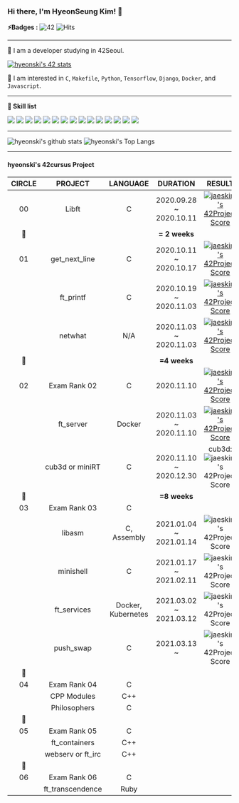 <!--
**hyeonski/hyeonski** is a ✨ _special_ ✨ repository because its `README.md` (this file) appears on your GitHub profile.

Here are some ideas to get you started:

- 🔭 I’m currently working on ...
- 🌱 I’m currently learning ...
- 👯 I’m looking to collaborate on ...
- 🤔 I’m looking for help with ...
- 💬 Ask me about ...
- 📫 How to reach me: ...
- 😄 Pronouns: ...
- ⚡ Fun fact: ...
-->

### Hi there, I'm HyeonSeung Kim! 👋

**⚡️Badges :** ![42](https://badgen.net/badge/Born2Code/hyeonski/yellow?cache=86400&icon=https://meta.intra.42.fr/assets/42_logo-7dfc9110a5319a308863b96bda33cea995046d1731cebb735e41b16255106c12.svg) ![Hits](https://hits.seeyoufarm.com/api/count/incr/badge.svg?url=https%3A%2F%2Fgithub.com%2FJaeSeoKim)

---

🌱 I am a developer studying in 42Seoul. 

[![hyeonski's 42 stats](https://badge42.herokuapp.com/api/stats/hyeonski)](https://github.com/JaeSeoKim/badge42)

🙈 I am interested in `C`, `Makefile`, `Python`, `Tensorflow`, `Django`, `Docker`, and `Javascript`.

---

**👷 Skill list**

<img src="https://img.shields.io/badge/python%20-%2314354C.svg?&style=for-the-badge&logo=python&logoColor=white"/> <img src="https://img.shields.io/badge/TensorFlow%20-%23FF6F00.svg?&style=for-the-badge&logo=TensorFlow&logoColor=white" /> <img src="https://img.shields.io/badge/Keras%20-%23D00000.svg?&style=for-the-badge&logo=Keras&logoColor=white"/> <img src="https://img.shields.io/badge/pandas%20-%23150458.svg?&style=for-the-badge&logo=pandas&logoColor=white" /> <img src="https://img.shields.io/badge/numpy%20-%23013243.svg?&style=for-the-badge&logo=numpy&logoColor=white" /> <img src="https://img.shields.io/badge/django%20-%23092E20.svg?&style=for-the-badge&logo=django&logoColor=white"/> <img src="https://img.shields.io/badge/R%20-%23276DC3.svg?&style=for-the-badge&logo=R&logoColor=white"/> <img src="https://img.shields.io/badge/c%20-%2300599C.svg?&style=for-the-badge&logo=c&logoColor=white"/> <img src="https://img.shields.io/badge/Makefile%20-%232671E5.svg?&style=for-the-badge&logo=CMake&logoColor=white"> <img src="https://img.shields.io/badge/shell_script%20-%23121011.svg?&style=for-the-badge&logo=gnu-bash&logoColor=white"/> <img src="https://img.shields.io/badge/markdown-%23000000.svg?&style=for-the-badge&logo=markdown&logoColor=white"/> <img src="https://img.shields.io/badge/github%20-%23121011.svg?&style=for-the-badge&logo=github&logoColor=white"/> <img src="https://img.shields.io/badge/github%20actions%20-%232671E5.svg?&style=for-the-badge&logo=github%20actions&logoColor=white"/> <img src="https://img.shields.io/badge/docker%20-%230db7ed.svg?&style=for-the-badge&logo=docker&logoColor=white"/> <img src="https://img.shields.io/badge/Amazon AWS%20-%23FF9900.svg?&style=for-the-badge&logo=amazon-aws&logoColor=white"/> 

---

![hyeonski's github stats](https://github-readme-stats.vercel.app/api?username=hyeonski&bg_color=7f7fd5,86a8e7,91eac9&title_color=fff&text_color=fff)
![hyeonski's Top Langs](https://github-readme-stats.vercel.app/api/top-langs/?username=hyeonski&layout=compact&bg_color=7f7fd5,86a8e7,91eac9&title_color=fff&text_color=fff)

---

#### hyeonski's 42cursus Project

| CIRCLE |      PROJECT      |      LANGUAGE      |        DURATION         |                            RESULT                            |     LEVEL     |
| :----: | :---------------: | :----------------: | :---------------------: | :----------------------------------------------------------: | :-----------: |
|   00   |       Libft       |         C          | 2020.09.28 ~ 2020.10.11 | [![jaeskim's 42Project Score](https://badge42.herokuapp.com/api/project/hyeonski/Libft)](https://github.com/JaeSeoKim/badge42) | level 1 - 03% |
|   💫    |                   |                    |      **= 2 weeks**      |                                                              |               |
|   01   |   get_next_line   |         C          | 2020.10.11 ~ 2020.10.17 | [![jaeskim's 42Project Score](https://badge42.herokuapp.com/api/project/hyeonski/get_next_line)](https://github.com/JaeSeoKim/badge42) | level 1 - 48% |
|        |     ft_printf     |         C          | 2020.10.19 ~ 2020.11.03 | [![jaeskim's 42Project Score](https://badge42.herokuapp.com/api/project/hyeonski/ft_printf)](https://github.com/JaeSeoKim/badge42) | level 1 - 88% |
|        |      netwhat      |        N/A         | 2020.11.03 ~ 2020.11.03 | [![jaeskim's 42Project Score](https://badge42.herokuapp.com/api/project/hyeonski/netwhat)](https://github.com/JaeSeoKim/badge42) | level 2 - 03% |
|   💫    |                   |                    |      **=4 weeks**       |                                                              |               |
|   02   |   Exam Rank 02    |         C          |       2020.11.10        | [![jaeskim's 42Project Score](https://badge42.herokuapp.com/api/project/hyeonski/Exam%20Rank%2002)](https://github.com/JaeSeoKim/badge42) | level 2 - 03% |
|        |     ft_server     |       Docker       | 2020.11.03 ~ 2020.11.10 | [![jaeskim's 42Project Score](https://badge42.herokuapp.com/api/project/hyeonski/ft_server)](https://github.com/JaeSeoKim/badge42) | level 2 - 30% |
|        |  cub3d or miniRT  |         C          | 2020.11.10 ~ 2020.12.30 | cub3d:![jaeskim's 42Project Score](https://badge42.herokuapp.com/api/project/hyeonski/cub3d) | Level 3 - 9%  |
|   💫    |                   |                    |      **=8 weeks**       |                                                              |               |
|   03   |   Exam Rank 03    |         C          |                         |                                                              |               |
|        |      libasm       |    C, Assembly     | 2021.01.04 ~ 2021.01.14 | ![jaeskim's 42Project Score](https://badge42.herokuapp.com/api/project/hyeonski/libasm) | Level 3 - 34% |
|        |     minishell     |         C          | 2021.01.17 ~ 2021.02.11 | ![jaeskim's 42Project Score](https://badge42.herokuapp.com/api/project/hyeonski/minishell) | Level 4 - 0%  |
|        |    ft_services    | Docker, Kubernetes | 2021.03.02 ~ 2021.03.12 | ![jaeskim's 42Project Score](https://badge42.herokuapp.com/api/project/hyeonski/ft_services) | Level 4 - 16% |
|        |     push_swap     |         C          |      2021.03.13 ~       | ![jaeskim's 42Project Score](https://badge42.herokuapp.com/api/project/hyeonski/push_swap) |               |
|   💫    |                   |                    |                         |                                                              |               |
|   04   |   Exam Rank 04    |         C          |                         |                                                              |               |
|        |    CPP Modules    |        C++         |                         |                                                              |               |
|        |   Philosophers    |         C          |                         |                                                              |               |
|   💫    |                   |                    |                         |                                                              |               |
|   05   |   Exam Rank 05    |         C          |                         |                                                              |               |
|        |   ft_containers   |        C++         |                         |                                                              |               |
|        | webserv or ft_irc |        C++         |                         |                                                              |               |
|   💫    |                   |                    |                         |                                                              |               |
|   06   |   Exam Rank 06    |         C          |                         |                                                              |               |
|        | ft_transcendence  |        Ruby        |                         |                                                              |               |
